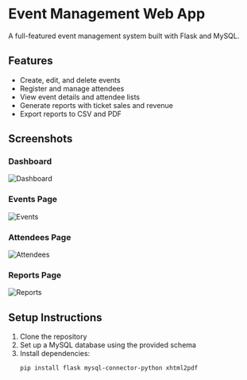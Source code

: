 # Event Management Web App

A full-featured event management system built with Flask and MySQL.

## Features

- Create, edit, and delete events
- Register and manage attendees
- View event details and attendee lists
- Generate reports with ticket sales and revenue
- Export reports to CSV and PDF

## Screenshots

### Dashboard
![Dashboard](screenshots/dashboard.png)

### Events Page
![Events](screenshots/events.png)

### Attendees Page
![Attendees](screenshots/attendees.png)

### Reports Page
![Reports](screenshots/reports.png)

## Setup Instructions

1. Clone the repository
2. Set up a MySQL database using the provided schema
3. Install dependencies:
   ```bash
   pip install flask mysql-connector-python xhtml2pdf